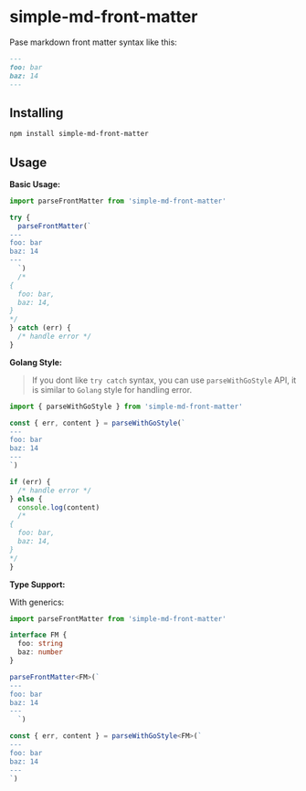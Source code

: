 # simple-md-front-matter

Pase markdown front matter syntax like this:

```markdown
---
foo: bar
baz: 14
---
```

## Installing

```bash
npm install simple-md-front-matter
```

## Usage

**Basic Usage:**

```ts
import parseFrontMatter from 'simple-md-front-matter'

try {
  parseFrontMatter(`
---
foo: bar
baz: 14
---
  `)
  /*
{
  foo: bar,
  baz: 14,
}
*/
} catch (err) {
  /* handle error */
}
```

**Golang Style:**

> If you dont like `try catch` syntax, you can use `parseWithGoStyle` API, it is similar to `Golang` style for handling error.

```ts
import { parseWithGoStyle } from 'simple-md-front-matter'

const { err, content } = parseWithGoStyle(`
---
foo: bar
baz: 14
---
`)

if (err) {
  /* handle error */
} else {
  console.log(content)
  /*
{
  foo: bar,
  baz: 14,
}
*/
}
```

**Type Support:**

With generics:

```ts
import parseFrontMatter from 'simple-md-front-matter'

interface FM {
  foo: string
  baz: number
}

parseFrontMatter<FM>(`
---
foo: bar
baz: 14
---
  `)

const { err, content } = parseWithGoStyle<FM>(`
---
foo: bar
baz: 14
---
`)
```
